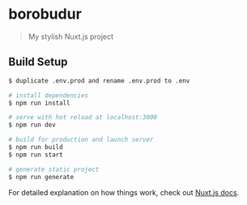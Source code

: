 # borobudur

> My stylish Nuxt.js project

## Build Setup



``` bash
$ duplicate .env.prod and rename .env.prod to .env

# install dependencies
$ npm run install

# serve with hot reload at localhost:3000
$ npm run dev

# build for production and launch server
$ npm run build
$ npm run start

# generate static project
$ npm run generate
```

For detailed explanation on how things work, check out [Nuxt.js docs](https://nuxtjs.org).
